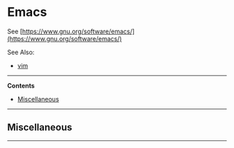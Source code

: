 # Emacs

See [https://www.gnu.org/software/emacs/](https://www.gnu.org/software/emacs/)

See Also:

- [vim](Vim.md)

---

**Contents**

- [Miscellaneous](Emacs.md#miscellaneous)

---

## Miscellaneous

---

